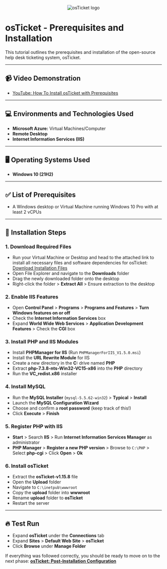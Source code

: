 <p align="center">
<img src="https://i.imgur.com/Clzj7Xs.png" alt="osTicket logo"/>
</p>

# osTicket - Prerequisites and Installation

This tutorial outlines the prerequisites and installation of the open-source help desk ticketing system, osTicket.

---

## 📹 Video Demonstration
* [YouTube: How To Install osTicket with Prerequisites](https://www.youtube.com)

---

## 💻 Environments and Technologies Used
* **Microsoft Azure:** Virtual Machines/Computer
* **Remote Desktop**
* **Internet Information Services (IIS)**

---

## 🖥️ Operating Systems Used
* **Windows 10 (21H2)**

---

## ✅ List of Prerequisites
* A Windows desktop or Virtual Machine running Windows 10 Pro with at least 2 vCPUs

---

## 🚀 Installation Steps

### 1. Download Required Files
* Run your Virtual Machine or Desktop and head to the attached link to install all necessary files and software dependencies for osTicket: [Download Installation Files](https://drive.google.com/file/d/1b3RBkXTLNGXbibeMuAynkfzdBC1NnqaD/view?usp=drivesdk)
* Open File Explorer and navigate to the **Downloads** folder
* Drag the newly downloaded folder onto the desktop
* Right-click the folder > **Extract All** > Ensure extraction to the desktop

### 2. Enable IIS Features
* Open **Control Panel** > **Programs** > **Programs and Features** > **Turn Windows features on or off**
* Check the **Internet Information Services** box
* Expand **World Wide Web Services** > **Application Development Features** > Check the **CGI** box

### 3. Install PHP and IIS Modules
* Install **PHPManager for IIS** (Run `PHPManagerForIIS_V1.5.0.msi`)
* Install the **URL Rewrite Module** for IIS
* Create a new directory in the **C:** drive named **PHP**
* Extract **php-7.3.8-nts-Win32-VC15-x86** into the **PHP** directory
* Run the **VC_redist.x86** installer

### 4. Install MySQL
* Run the **MySQL Installer** (`mysql-5.5.62-win32`) > **Typical** > **Install**
* Launch the **MySQL Configuration Wizard**
* Choose and confirm a **root password** (keep track of this!)
* Click **Execute** > **Finish**

### 5. Register PHP with IIS
* **Start** > Search **IIS** > Run **Internet Information Services Manager** as administrator
* **PHP Manager** > **Register a new PHP version** > Browse to `C:\PHP` > Select **php-cgi** > Click **Open** > **Ok**

### 6. Install osTicket
* Extract the **osTicket-v1.15.8** file
* Open the **Upload** folder
* Navigate to `C:\inetpub\wwwroot`
* Copy the **upload** folder into **wwwroot**
* Rename **upload** folder to **osTicket**
* Restart the server

---

## 🔥 Test Run
* Expand **osTicket** under the **Connections** tab
* Expand **Sites** > **Default Web Site** > **osTicket**
* Click **Browse** under **Manage Folder**

If everything was followed correctly, you should be ready to move on to the next phase: **<a href="https://github.com/JBeezy888/osTicket-Post-Installation-Configuration">osTicket: Post-Installation Configuration**

